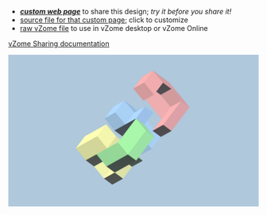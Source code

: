 
 - [***custom web page***][post] to share this design; *try it before you share it!*
 - [source file for that custom page][source]; click to customize
 - [raw vZome file][raw] to use in vZome desktop or vZome Online

[vZome Sharing documentation](https://vzome.github.io/vzome/sharing.html#how-it-works)

![Image](<Double-RD-6.png>)


[post]: <https://John-Kostick.github.io/vzome-sharing/2021/12/12/Double-RD-6-17-40-14.html>
[source]: <https://github.com/John-Kostick/vzome-sharing/edit/main/_posts/2021-12-12-Double-RD-6-17-40-14.md>
[raw]: <https://raw.githubusercontent.com/John-Kostick/vzome-sharing/main/2021/12/12/17-40-14-Double-RD-6/Double-RD-6.vZome>